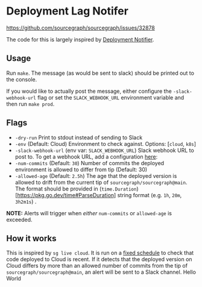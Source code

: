 # Deployment Lag Notifer

https://github.com/sourcegraph/sourcegraph/issues/32878

The code for this is largely inspired by [Deployment Notifier](../deployment-notifer/README.md).

## Usage

Run `make`. The message (as would be sent to slack) should be printed out to the console.

If you would like to actually post the message, either configure the `-slack-webhook-url` flag or set the `SLACK_WEBHOOK_URL` environment variable and then run `make prod`.

## Flags

- `-dry-run` Print to stdout instead of sending to Slack
- `-env` (Default: Cloud) Environment to check against. Options: [`cloud`, `k8s`]
- `-slack-webhook-url` (env var: `SLACK_WEBHOOK_URL`) Slack webhook URL to post to. To get a webhook URL, add a configuration [here](https://sourcegraph.slack.com/apps/A0F7XDUAZ-incoming-webhooks?tab=settings&next_id=0):
- `-num-commits` (Default: `30`) Number of commits the deployed environment is allowed to differ from tip (Default: 30)
- `-allowed-age` (Default: `2.5h`) The age that the deployed version is allowed to drift from the current tip of `sourcegraph/sourcegraph@main`. The format should be provided in (`time.Duration`)[https://pkg.go.dev/time#ParseDuration] string format (e.g. `1h`, `20m`, `3h2m1s`) .

**NOTE:** Alerts will trigger when _either_ `num-commits` or `allowed-age` is exceeded.

## How it works

This is inspired by `sg live cloud`. It is run on a [fixed schedule]() to check that code deployed to Cloud is recent. If it detects that the deployed version on Cloud differs by more than an allowed number of commits from the tip of `sourcegraph/sourcegraph@main`, an alert will be sent to a Slack channel.
Hello World
